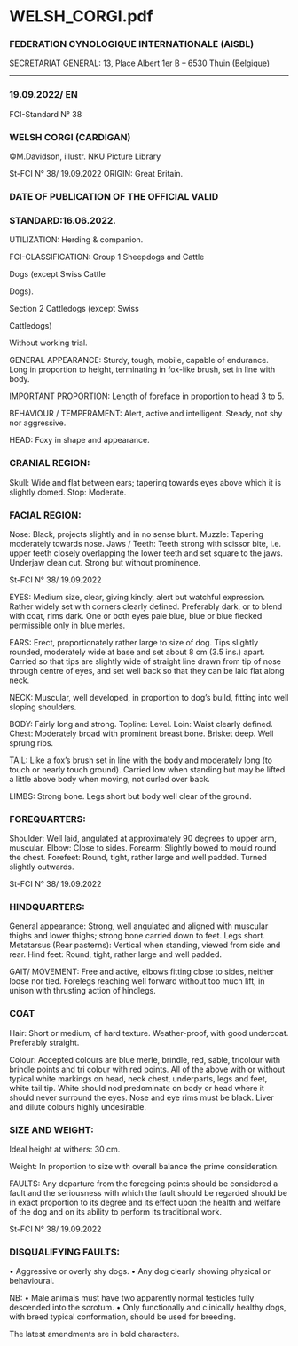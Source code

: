 # WELSH_CORGI.pdf


### FEDERATION CYNOLOGIQUE INTERNATIONALE (AISBL)


SECRETARIAT GENERAL: 13, Place Albert 1er  B – 6530 Thuin (Belgique)
______________________________________________________________________________


### 19.09.2022/ EN



FCI-Standard N° 38

### WELSH CORGI (CARDIGAN)



©M.Davidson, illustr. NKU Picture Library




St-FCI N° 38/ 19.09.2022
ORIGIN: Great Britain.

### DATE OF PUBLICATION OF THE OFFICIAL VALID



### STANDARD:16.06.2022.



UTILIZATION: Herding & companion.

FCI-CLASSIFICATION:  Group   1 Sheepdogs and Cattle



Dogs (except Swiss Cattle



Dogs).

Section 2 Cattledogs (except Swiss

Cattledogs)

Without working trial.

GENERAL APPEARANCE: Sturdy, tough, mobile, capable of
endurance. Long in proportion to height, terminating in fox-like brush,
set in line with body.

IMPORTANT PROPORTION: Length of foreface in proportion to
head 3 to 5.

BEHAVIOUR / TEMPERAMENT: Alert, active and intelligent.
Steady, not shy nor aggressive.

HEAD: Foxy in shape and appearance.

### CRANIAL REGION:


Skull: Wide and flat between ears; tapering towards eyes above
which it is slightly domed.
Stop: Moderate.

### FACIAL REGION:


Nose: Black, projects slightly and in no sense blunt.
Muzzle: Tapering moderately towards nose.
Jaws / Teeth: Teeth strong with scissor bite, i.e. upper teeth closely
overlapping the lower teeth and set square to the jaws. Underjaw
clean cut. Strong but without prominence.



St-FCI N° 38/ 19.09.2022

EYES: Medium size, clear, giving kindly, alert but watchful
expression. Rather widely set with corners clearly defined.
Preferably dark, or to blend with coat, rims dark. One or both eyes
pale blue, blue or blue flecked permissible only in blue merles.

EARS: Erect, proportionately rather large to size of dog. Tips
slightly rounded, moderately wide at base and set about 8 cm (3.5
ins.) apart. Carried so that tips are slightly wide of straight line drawn
from tip of nose through centre of eyes, and set well back so that
they can be laid flat along neck.

NECK: Muscular, well developed, in proportion to dog’s build,
fitting into well sloping shoulders.

BODY: Fairly long and strong.
Topline: Level.
Loin: Waist clearly defined.
Chest: Moderately broad with prominent breast bone. Brisket deep.
Well sprung ribs.

TAIL: Like a fox’s brush set in line with the body and moderately
long (to touch or nearly touch ground). Carried low when standing
but may be lifted a little above body when moving, not curled over
back.

LIMBS: Strong bone. Legs short but body well clear of the ground.

### FOREQUARTERS:


Shoulder: Well laid, angulated at approximately 90 degrees to upper
arm, muscular.
Elbow: Close to sides.
Forearm: Slightly bowed to mould round the chest.
Forefeet: Round, tight, rather large and well padded. Turned slightly
outwards.




St-FCI N° 38/ 19.09.2022

### HINDQUARTERS:


General appearance: Strong, well angulated and aligned with
muscular thighs and lower thighs; strong bone carried down to feet.
Legs short.
Metatarsus (Rear pasterns): Vertical when standing, viewed from
side and rear.
Hind feet: Round, tight, rather large and well padded.

GAIT/ MOVEMENT: Free and active, elbows fitting close to sides,
neither loose nor tied. Forelegs reaching well forward without too
much lift, in unison with thrusting action of hindlegs.

### COAT


Hair: Short or medium, of hard texture. Weather-proof, with good
undercoat. Preferably straight.

Colour: Accepted colours are blue merle, brindle, red, sable,
tricolour with brindle points and tri colour with red points.
All of the above with or without typical white markings on head,
neck chest, underparts, legs and feet, white tail tip.  White should
nod predominate on body or head where it should never surround the
eyes.  Nose and eye rims must be black.  Liver and dilute colours
highly undesirable.

### SIZE AND WEIGHT:



Ideal height at withers: 30 cm.

Weight: In proportion to size with overall balance the prime
consideration.

FAULTS:  Any departure from the foregoing points should be
considered a fault and the seriousness with which the fault should be
regarded should be in exact proportion to its degree and its effect
upon the health and welfare of the dog and on its ability to perform
its traditional work.



St-FCI N° 38/ 19.09.2022

### DISQUALIFYING FAULTS:


•
Aggressive or overly shy dogs.
•
Any dog clearly showing physical or behavioural.

NB:
•
Male animals must have two apparently normal testicles
fully descended into the scrotum.
•
Only functionally and clinically healthy dogs, with breed
typical conformation, should be used for breeding.


The latest amendments are in bold characters.






